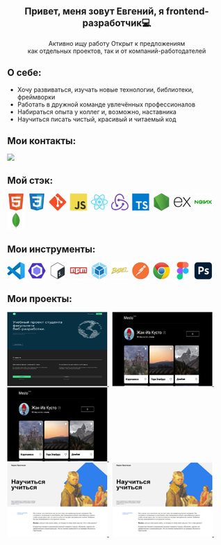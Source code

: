 <h2 align="center">Привет, меня зовут Евгений, я frontend-разработчик💻</h2>
<p align="center">Активно ищу работу Открыт к предложениям <br>как отдельных проектов, так и от компаний-работодателей</p>



## О себе:
* Хочу развиваться, изучать новые технологии, библиотеки, фреймворки
* Работать в дружной команде увлечённых профессионалов
* Набираться опыта у коллег и, возможно, наставника
* Научиться писать чистый, красивый и читаемый код


## Мои контакты:
<div>
  <a href="https://t.me/endmeplz"><img src="https://img.shields.io/badge/Telegram-00BFFF?style=for-the-badge&logo=Telegram&logoColor=FFFFFF"></a>
</div>


## Мой стэк:
<div>
  <img src="https://github.com/devicons/devicon/blob/master/icons/html5/html5-original.svg" title="html5" alt="html5" width="40" height="40"/>&nbsp
  <img src="https://github.com/devicons/devicon/blob/master/icons/css3/css3-original.svg" title="css" alt="css" width="40" height="40"/>&nbsp
  <img src="https://github.com/devicons/devicon/blob/master/icons/git/git-original.svg" title="git" alt="git" width="40" height="40"/>&nbsp
  <img src="https://github.com/devicons/devicon/blob/master/icons/javascript/javascript-original.svg" title="javascript" alt="javascript" width="40" height="40"/>&nbsp
  <img src="https://github.com/devicons/devicon/blob/master/icons/react/react-original.svg" title="reactjs" alt="reactjs" width="40" height="40"/>&nbsp
  <img src="https://github.com/devicons/devicon/blob/master/icons/redux/redux-original.svg" title="redux/rtk" alt="redux" width="40" height="40"/>&nbsp
  <img src="https://github.com/devicons/devicon/blob/master/icons/typescript/typescript-original.svg" title="typescript" alt="typescript" width="40" height="40"/>&nbsp
  <img src="https://github.com/devicons/devicon/blob/master/icons/nodejs/nodejs-original.svg" title="nodejs" alt="nodejs" width="40" height="40"/>&nbsp
  <img src="https://github.com/devicons/devicon/blob/master/icons/express/express-original.svg" title="express" alt="express" width="40" height="40"/>&nbsp
  <img src="https://github.com/devicons/devicon/blob/master/icons/nginx/nginx-original.svg" title="nginx" alt="nginx" width="40" height="40"/>&nbsp
  <img src="https://github.com/devicons/devicon/blob/master/icons/mongodb/mongodb-original.svg" title="mongodb" alt="mongodb" width="40" height="40"/>&nbsp
</div>


## Мои инструменты:
<div>
  <img src="https://github.com/devicons/devicon/blob/master/icons/vscode/vscode-original.svg" title="vs-code" alt="vs-code" width="40" height="40"/>&nbsp
  <img src="https://github.com/devicons/devicon/blob/master/icons/eslint/eslint-original.svg" title="eslint" alt="eslint" width="40" height="40"/>&nbsp
  <img src="https://github.com/devicons/devicon/blob/master/icons/bash/bash-original.svg" title="git bash" alt="git bash" width="40" height="40"/>&nbsp
  <img src="https://github.com/devicons/devicon/blob/master/icons/npm/npm-original-wordmark.svg" title="npm" alt="npm" width="40" height="40"/>&nbsp
  <img src="https://github.com/devicons/devicon/blob/master/icons/webpack/webpack-original.svg" title="webpack" alt="webpack" width="40" height="40"/>&nbsp
  <img src="https://github.com/devicons/devicon/blob/master/icons/babel/babel-original.svg" title="babel" alt="babel" width="40" height="40"/>&nbsp
  <img src="https://github.com/devicons/devicon/blob/master/icons/postman/postman-original.svg" title="postman" alt="postman" width="40" height="40"/>&nbsp
  <img src="https://github.com/devicons/devicon/blob/master/icons/chrome/chrome-original.svg" title="chrome" alt="chrome" width="40" height="40"/>&nbsp
  <img src="https://github.com/devicons/devicon/blob/master/icons/figma/figma-original.svg" title="figma" alt="figma" width="40" height="40"/>&nbsp
  <img src="https://github.com/devicons/devicon/blob/master/icons/photoshop/photoshop-plain.svg" title="photoshop" alt="photoshop" width="40" height="40"/>&nbsp
</div>

## Мои проекты:
<div>
<a href="https://github.com/nnbko/movies-explorer-frontend">
      <img src="https://github.com/nnbko/movies-explorer-frontend/blob/main/movies-front/src/images/photo_2024-05-15_16-26-52.jpg" title="movies-explorer-frontend" alt="movies-explorer-frontend" width="230" height="170"> 
    </a>&nbsp; 
    <a href="https://github.com/nnbko/react-mesto-api-full-gha">
      <img src="https://github.com/nnbko/react-mesto-api-full-gha/blob/main/frontend/src/images/photo_2024-05-15_16-49-27.jpg" title="react-mesto-api-full-gha" alt="react-mesto-api-full-gha" width="230" height="170"> 
    </a>&nbsp;
    <a href="https://github.com/nnbko/mesto">
      <img src="https://github.com/nnbko/react-mesto-api-full-gha/blob/main/frontend/src/images/photo_2024-05-15_16-49-27.jpg" title="mesto" alt="mesto" width="230" height="170">
    </a>&nbsp;
    
  </div>
  <div>
<a href="https://github.com/nnbko/russian-travel">
      <img src="https://github.com/nnbko/russian-travel/blob/main/images/photo_2024-05-15_17-02-38.jpg" title="russian-travel" alt="russian-travel" width="230" height="170">
    </a>&nbsp;
<a href="https://github.com/nnbko/how-to-learn">
      <img src="https://github.com/nnbko/russian-travel/blob/main/images/photo_2024-05-15_17-02-38.jpg" title="how-to-learn" alt="how-to-learn" width="230" height="170">
    </a>&nbsp;
    </div>
</div>
